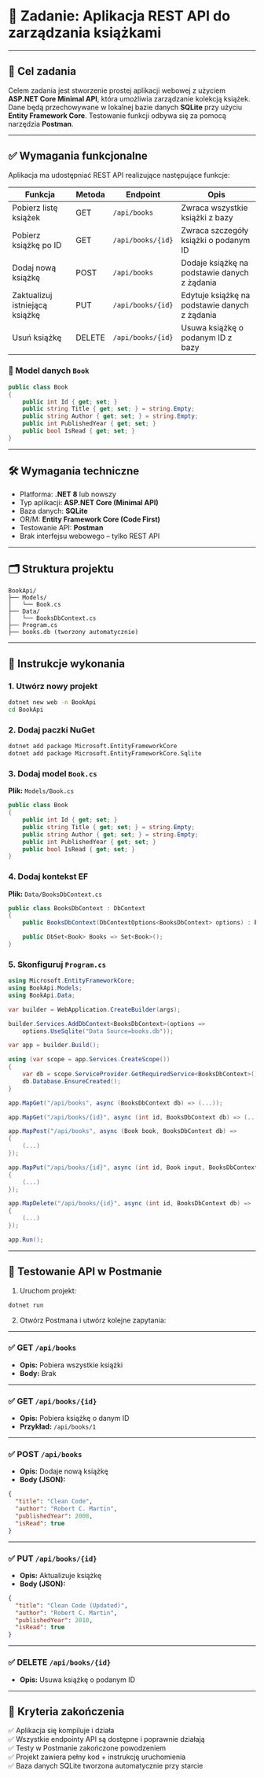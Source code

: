 # 📘 Zadanie: Aplikacja REST API do zarządzania książkami

---

## 🎯 Cel zadania

Celem zadania jest stworzenie prostej aplikacji webowej z użyciem **ASP.NET Core Minimal API**, która umożliwia zarządzanie kolekcją książek. Dane będą przechowywane w lokalnej bazie danych **SQLite** przy użyciu **Entity Framework Core**. Testowanie funkcji odbywa się za pomocą narzędzia **Postman**.

---

## ✅ Wymagania funkcjonalne

Aplikacja ma udostępniać REST API realizujące następujące funkcje:

| Funkcja                            | Metoda | Endpoint             | Opis |
|------------------------------------|--------|----------------------|------|
| Pobierz listę książek              | GET    | `/api/books`         | Zwraca wszystkie książki z bazy |
| Pobierz książkę po ID              | GET    | `/api/books/{id}`    | Zwraca szczegóły książki o podanym ID |
| Dodaj nową książkę                 | POST   | `/api/books`         | Dodaje książkę na podstawie danych z żądania |
| Zaktualizuj istniejącą książkę     | PUT    | `/api/books/{id}`    | Edytuje książkę na podstawie danych z żądania |
| Usuń książkę                       | DELETE | `/api/books/{id}`    | Usuwa książkę o podanym ID z bazy |

### 🔸 Model danych `Book`
```csharp
public class Book
{
    public int Id { get; set; }
    public string Title { get; set; } = string.Empty;
    public string Author { get; set; } = string.Empty;
    public int PublishedYear { get; set; }
    public bool IsRead { get; set; }
}
```

---

## 🛠️ Wymagania techniczne

- Platforma: **.NET 8** lub nowszy
- Typ aplikacji: **ASP.NET Core (Minimal API)**
- Baza danych: **SQLite**
- OR/M: **Entity Framework Core (Code First)**
- Testowanie API: **Postman**
- Brak interfejsu webowego – tylko REST API

---

## 🗂️ Struktura projektu

```
BookApi/
├── Models/
│   └── Book.cs
├── Data/
│   └── BooksDbContext.cs
├── Program.cs
├── books.db (tworzony automatycznie)
```

---

## 🚀 Instrukcje wykonania

### 1. Utwórz nowy projekt
```bash
dotnet new web -n BookApi
cd BookApi
```

### 2. Dodaj paczki NuGet
```bash
dotnet add package Microsoft.EntityFrameworkCore
dotnet add package Microsoft.EntityFrameworkCore.Sqlite
```

### 3. Dodaj model `Book.cs`
**Plik:** `Models/Book.cs`

```csharp
public class Book
{
    public int Id { get; set; }
    public string Title { get; set; } = string.Empty;
    public string Author { get; set; } = string.Empty;
    public int PublishedYear { get; set; }
    public bool IsRead { get; set; }
}
```

### 4. Dodaj kontekst EF
**Plik:** `Data/BooksDbContext.cs`

```csharp
public class BooksDbContext : DbContext
{
    public BooksDbContext(DbContextOptions<BooksDbContext> options) : base(options) { }

    public DbSet<Book> Books => Set<Book>();
}
```

### 5. Skonfiguruj `Program.cs`

```csharp
using Microsoft.EntityFrameworkCore;
using BookApi.Models;
using BookApi.Data;

var builder = WebApplication.CreateBuilder(args);

builder.Services.AddDbContext<BooksDbContext>(options =>
    options.UseSqlite("Data Source=books.db"));

var app = builder.Build();

using (var scope = app.Services.CreateScope())
{
    var db = scope.ServiceProvider.GetRequiredService<BooksDbContext>();
    db.Database.EnsureCreated();
}

app.MapGet("/api/books", async (BooksDbContext db) => (...));

app.MapGet("/api/books/{id}", async (int id, BooksDbContext db) => (...));

app.MapPost("/api/books", async (Book book, BooksDbContext db) =>
{
    (...)
});

app.MapPut("/api/books/{id}", async (int id, Book input, BooksDbContext db) =>
{
    (...)
});

app.MapDelete("/api/books/{id}", async (int id, BooksDbContext db) =>
{
    (...)
});

app.Run();
```

---

## 🔎 Testowanie API w Postmanie

1. Uruchom projekt:
```bash
dotnet run
```

2. Otwórz Postmana i utwórz kolejne zapytania:

---

### ✅ GET `/api/books`
- **Opis:** Pobiera wszystkie książki
- **Body:** Brak

---

### ✅ GET `/api/books/{id}`
- **Opis:** Pobiera książkę o danym ID  
- **Przykład:** `/api/books/1`

---

### ✅ POST `/api/books`
- **Opis:** Dodaje nową książkę  
- **Body (JSON):**
```json
{
  "title": "Clean Code",
  "author": "Robert C. Martin",
  "publishedYear": 2008,
  "isRead": true
}
```

---

### ✅ PUT `/api/books/{id}`
- **Opis:** Aktualizuje książkę  
- **Body (JSON):**
```json
{
  "title": "Clean Code (Updated)",
  "author": "Robert C. Martin",
  "publishedYear": 2010,
  "isRead": true
}
```

---

### ✅ DELETE `/api/books/{id}`
- **Opis:** Usuwa książkę o podanym ID

---

## 🧪 Kryteria zakończenia

✅ Aplikacja się kompiluje i działa  
✅ Wszystkie endpointy API są dostępne i poprawnie działają  
✅ Testy w Postmanie zakończone powodzeniem  
✅ Projekt zawiera pełny kod + instrukcję uruchomienia  
✅ Baza danych SQLite tworzona automatycznie przy starcie

